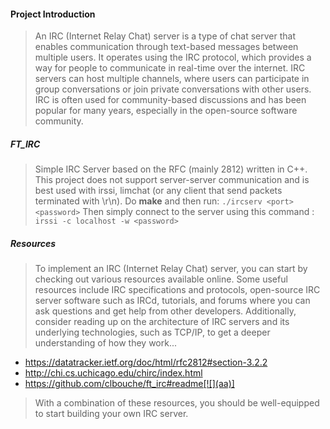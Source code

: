 ####  Project Introduction
> An IRC (Internet Relay Chat) server is a type of chat server that enables communication through text-based messages between multiple users. It operates using the IRC protocol, which provides a way for people to communicate in real-time over the internet. IRC servers can host multiple channels, where users can participate in group conversations or join private conversations with other users. IRC is often used for community-based discussions and has been popular for many years, especially in the open-source software community.

##### FT_IRC
> Simple IRC Server based on the RFC (mainly 2812) written in C++.
This project does not support server-server communication and is best used with irssi, limchat (or any client that send packets terminated with \r\n).
Do **make** and then run:
`./ircserv <port> <password>`
Then simply connect to the server using this command :
`irssi -c localhost -w <password>`

##### Resources
> To implement an IRC (Internet Relay Chat) server, you can start by checking out various resources available online. Some useful resources include IRC specifications and protocols, open-source IRC server software such as IRCd, tutorials, and forums where you can ask questions and get help from other developers. Additionally, consider reading up on the architecture of IRC servers and its underlying technologies, such as TCP/IP, to get a deeper understanding of how they work...

- https://datatracker.ietf.org/doc/html/rfc2812#section-3.2.2
- http://chi.cs.uchicago.edu/chirc/index.html
- https://github.com/clbouche/ft_irc#readme[![](aa)]

>  With a combination of these resources, you should be well-equipped to start building your own IRC server.
